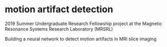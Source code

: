 # motion artifact detection

2019 Summer Undergraduate Research Fellowship project at the Magnetic Resonance Systems Research Laboratory (MRSRL)

Building a neural network to detect motion artifacts in MRI slice imaging
